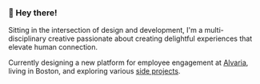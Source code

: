### 👋 Hey there! 

Sitting in the intersection of design and development, I'm a multi-disciplinary creative passionate about creating delightful experiences that elevate human connection.


Currently designing a new platform for employee engagement at [Alvaria](https://alvaria.com), living in Boston, and exploring various [side projects](https://kaufman.io).
